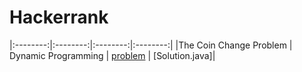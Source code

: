 # Hackerrank
|:--------:|:--------:|:--------:|:--------:|
|The Coin Change Problem | Dynamic Programming | [problem](https://www.hackerrank.com/challenges/coin-change/problem) | [Solution.java]|
